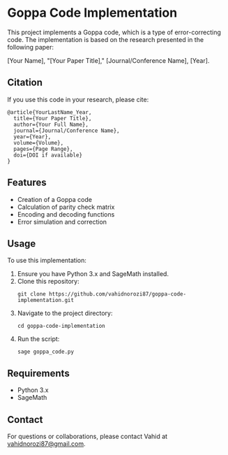 
# Goppa Code Implementation

This project implements a Goppa code, which is a type of error-correcting code. The implementation is based on the research presented in the following paper:

[Your Name], "[Your Paper Title]," [Journal/Conference Name], [Year].

## Citation

If you use this code in your research, please cite:

```
@article{YourLastName_Year,
  title={Your Paper Title},
  author={Your Full Name},
  journal={Journal/Conference Name},
  year={Year},
  volume={Volume},
  pages={Page Range},
  doi={DOI if available}
}
```

## Features

- Creation of a Goppa code
- Calculation of parity check matrix
- Encoding and decoding functions
- Error simulation and correction

## Usage

To use this implementation:

1. Ensure you have Python 3.x and SageMath installed.
2. Clone this repository:
   ```
   git clone https://github.com/vahidnorozi87/goppa-code-implementation.git
   ```
3. Navigate to the project directory:
   ```
   cd goppa-code-implementation
   ```
4. Run the script:
   ```
   sage goppa_code.py
   ```

## Requirements

- Python 3.x
- SageMath



## Contact

For questions or collaborations, please contact Vahid at vahidnorozi87@gmail.com.
